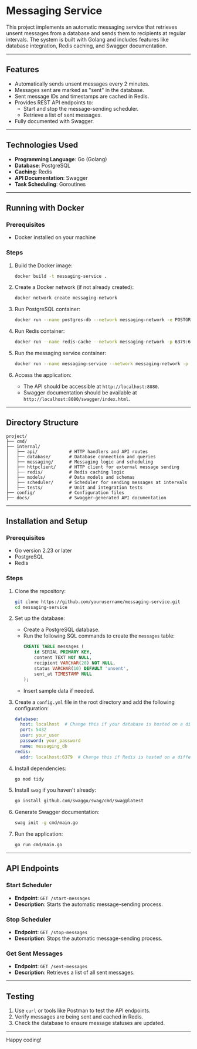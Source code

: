 # Messaging Service

This project implements an automatic messaging service that retrieves unsent messages from a database and sends them to recipients at regular intervals. The system is built with Golang and includes features like database integration, Redis caching, and Swagger documentation.

---

## Features

- Automatically sends unsent messages every 2 minutes.
- Messages sent are marked as "sent" in the database.
- Sent message IDs and timestamps are cached in Redis.
- Provides REST API endpoints to:
  - Start and stop the message-sending scheduler.
  - Retrieve a list of sent messages.
- Fully documented with Swagger.

---

## Technologies Used

- **Programming Language**: Go (Golang)
- **Database**: PostgreSQL
- **Caching**: Redis
- **API Documentation**: Swagger
- **Task Scheduling**: Goroutines

---

## Running with Docker

### Prerequisites

- Docker installed on your machine

### Steps

1. Build the Docker image:
   ```bash
   docker build -t messaging-service .
   ```

2. Create a Docker network (if not already created):
   ```bash
   docker network create messaging-network
   ```

3. Run PostgreSQL container:
   ```bash
   docker run --name postgres-db --network messaging-network -e POSTGRES_USER=your_user -e POSTGRES_PASSWORD=your_password -e POSTGRES_DB=messaging_db -p 5432:5432 -d postgres
   ```

4. Run Redis container:
   ```bash
   docker run --name redis-cache --network messaging-network -p 6379:6379 -d redis
   ```

5. Run the messaging service container:
   ```bash
   docker run --name messaging-service --network messaging-network -p 8080:8080 -d messaging-service
   ```

6. Access the application:
   - The API should be accessible at `http://localhost:8080`.
   - Swagger documentation should be available at `http://localhost:8080/swagger/index.html`.

---

## Directory Structure

```
project/
├── cmd/
├── internal/
│   ├── api/            # HTTP handlers and API routes
│   ├── database/       # Database connection and queries
│   ├── messaging/      # Messaging logic and scheduling
│   ├── httpclient/     # HTTP client for external message sending
│   ├── redis/          # Redis caching logic
│   ├── models/         # Data models and schemas
│   ├── scheduler/      # Scheduler for sending messages at intervals
│   ├── tests/          # Unit and integration tests
├── config/             # Configuration files
├── docs/               # Swagger-generated API documentation
```

---

## Installation and Setup

### Prerequisites

- Go version 2.23 or later
- PostgreSQL
- Redis

### Steps

1. Clone the repository:
   ```bash
   git clone https://github.com/yourusername/messaging-service.git
   cd messaging-service
   ```

2. Set up the database:
   - Create a PostgreSQL database.
   - Run the following SQL commands to create the `messages` table:
     ```sql
     CREATE TABLE messages (
         id SERIAL PRIMARY KEY,
         content TEXT NOT NULL,
         recipient VARCHAR(20) NOT NULL,
         status VARCHAR(10) DEFAULT 'unsent',
         sent_at TIMESTAMP NULL
     );
     ```
   - Insert sample data if needed.

3. Create a `config.yml` file in the root directory and add the following configuration:
    ```yaml
    database:
      host: localhost  # Change this if your database is hosted on a different server
      port: 5432
      user: your_user
      password: your_password
      name: messaging_db
    redis:
      addr: localhost:6379  # Change this if Redis is hosted on a different server
    ```

4. Install dependencies:
   ```bash
   go mod tidy
   ```

5. Install `swag` if you haven't already:
   ```bash
   go install github.com/swaggo/swag/cmd/swag@latest
   ```

6. Generate Swagger documentation:
   ```bash
   swag init -g cmd/main.go
   ```

7. Run the application:
   ```bash
   go run cmd/main.go
   ```

---

## API Endpoints

### Start Scheduler
- **Endpoint**: `GET /start-messages`
- **Description**: Starts the automatic message-sending process.

### Stop Scheduler
- **Endpoint**: `GET /stop-messages`
- **Description**: Stops the automatic message-sending process.

### Get Sent Messages
- **Endpoint**: `GET /sent-messages`
- **Description**: Retrieves a list of all sent messages.

---

## Testing

1. Use `curl` or tools like Postman to test the API endpoints.
2. Verify messages are being sent and cached in Redis.
3. Check the database to ensure message statuses are updated.

---

Happy coding!
